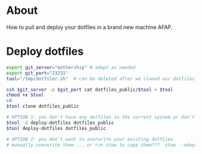 # About

How to pull and deploy your dotfiles in a brand new machine AFAP.

# Deploy dotfiles

```bash
export git_server="mothership" # adapt as needed
export git_port="23231"
tool="/tmp/dotfiler.sh"  # can be deleted after we cloned our dotfiles

ssh $git_server -p $git_port cat dotfiles_public/$tool > $tool
chmod +x $tool
cd
$tool clone dotfiles_public

# OPTION 1: you don't have any dotfiles in the current system or don't mind overwriting them
$tool -d deploy-dotfiles dotfiles_public
$tool deploy-dotfiles dotfiles_public

# OPTION 2: you don't want to overwrite your existing dotfiles
# manually overwrite them ... or run stow to copy them???  stow --adopt ???
```

